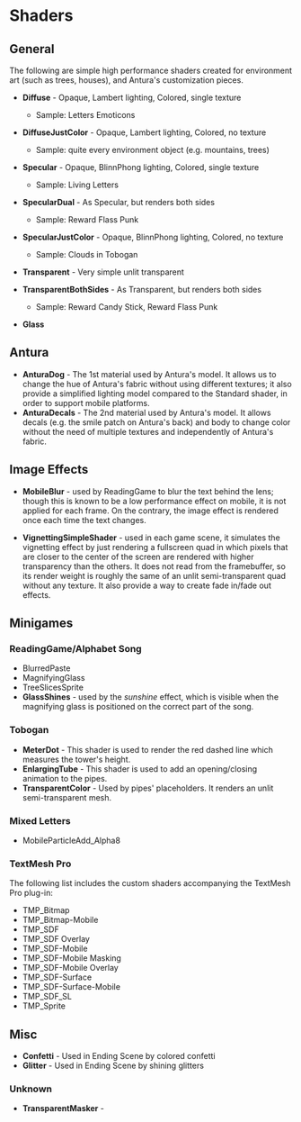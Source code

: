 # Shaders

## General

The following are simple high performance shaders created for environment art (such as trees, houses),
and Antura's customization pieces.

* **Diffuse** - Opaque, Lambert lighting, Colored, single texture
	* Sample: Letters Emoticons
* **DiffuseJustColor** - Opaque, Lambert lighting, Colored, no texture
	* Sample: quite every environment object (e.g. mountains, trees)
* **Specular** - Opaque, BlinnPhong lighting, Colored, single texture
	* Sample: Living Letters
* **SpecularDual** - As Specular, but renders both sides
	* Sample: Reward Flass Punk
* **SpecularJustColor** - Opaque, BlinnPhong lighting, Colored, no texture
	* Sample: Clouds in Tobogan
* **Transparent** - Very simple unlit transparent
* **TransparentBothSides** - As Transparent, but renders both sides
	* Sample: Reward Candy Stick, Reward Flass Punk


* **Glass**
 
## Antura
* **AnturaDog** - The 1st material used by Antura's model. It allows us to change the hue of Antura's fabric without using different textures; it also provide a simplified lighting model compared to the Standard shader, in order to support mobile platforms.
* **AnturaDecals** - The 2nd material used by Antura's model. It allows decals (e.g. the smile patch on Antura's back) and body to change color without the need of multiple textures and independently of Antura's fabric.


## Image Effects
* **MobileBlur** - used by ReadingGame to blur the text behind the lens; though this is known to be a low performance effect on mobile, it is not applied for each frame. On the contrary, the image effect is rendered once each time the text changes.

* **VignettingSimpleShader** - used in each game scene, it simulates the vignetting effect by just rendering a fullscreen quad in which pixels that are closer to the center of the screen are rendered with higher transparency than the others. It does not read from the framebuffer, so its render weight is roughly the same of an unlit semi-transparent quad without any texture. It also provide a way to create fade in/fade out effects.

## Minigames

### ReadingGame/Alphabet Song
* BlurredPaste
* MagnifyingGlass
* TreeSlicesSprite
* **GlassShines** - used by the *sunshine* effect, which is visible when the magnifying glass is positioned on the correct part of the song.

### Tobogan
* **MeterDot** - This shader is used to render the red dashed line which measures the tower's height.
* **EnlargingTube** - This shader is used to add an opening/closing animation to the pipes.
* **TransparentColor** - Used by pipes' placeholders. It renders an unlit semi-transparent mesh.

### Mixed Letters
* MobileParticleAdd_Alpha8

### TextMesh Pro

The following list includes the custom shaders accompanying the TextMesh Pro plug-in:

* TMP_Bitmap
* TMP_Bitmap-Mobile
* TMP_SDF
* TMP_SDF Overlay
* TMP_SDF-Mobile
* TMP_SDF-Mobile Masking
* TMP_SDF-Mobile Overlay
* TMP_SDF-Surface
* TMP_SDF-Surface-Mobile
* TMP_SDF_SL
* TMP_Sprite

## Misc
* **Confetti** - Used in Ending Scene by colored confetti
* **Glitter** - Used in Ending Scene by shining glitters

### Unknown
* **TransparentMasker** - 

